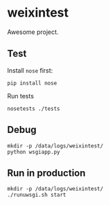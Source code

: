 weixintest
====

Awesome project.


## Test

Install `nose` first:

    pip install nose

Run tests

    nosetests ./tests


## Debug

    mkdir -p /data/logs/weixintest/
    python wsgiapp.py


## Run in production

    mkdir -p /data/logs/weixintest/
    ./runuwsgi.sh start